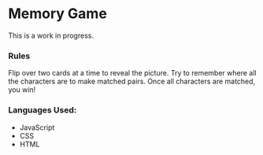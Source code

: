 # Memory Game

This is a work in progress. 

### Rules 
Flip over two cards at a time to reveal the picture. Try to remember where all the characters are to make matched pairs. Once all characters are matched, you win!

### Languages Used:
* JavaScript
* CSS
* HTML
